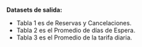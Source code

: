 **Datasets de salida:**
  * Tabla 1 es de Reservas y Cancelaciones.
  * Tabla 2 es el Promedio de días de Espera.
  * Tabla 3 es el Promedio de la tarifa diaria.
